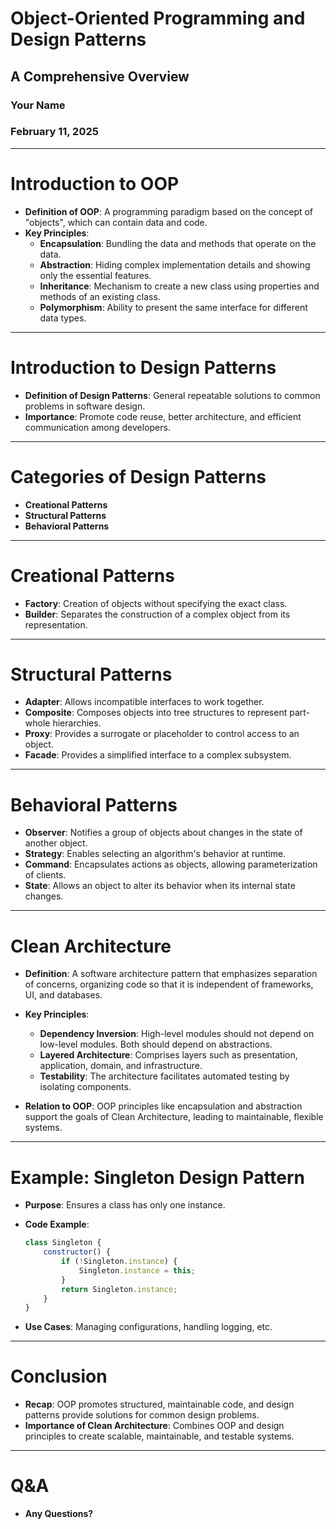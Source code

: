 # Object-Oriented Programming and Design Patterns
## A Comprehensive Overview
### Your Name
### February 11, 2025

---

# Introduction to OOP
- **Definition of OOP**: A programming paradigm based on the concept of "objects", which can contain data and code.
- **Key Principles**:
    - **Encapsulation**: Bundling the data and methods that operate on the data.
    - **Abstraction**: Hiding complex implementation details and showing only the essential features.
    - **Inheritance**: Mechanism to create a new class using properties and methods of an existing class.
    - **Polymorphism**: Ability to present the same interface for different data types.

---

# Introduction to Design Patterns
- **Definition of Design Patterns**: General repeatable solutions to common problems in software design.
- **Importance**: Promote code reuse, better architecture, and efficient communication among developers.

---

# Categories of Design Patterns
- **Creational Patterns**
- **Structural Patterns**
- **Behavioral Patterns**

---

# Creational Patterns
- **Factory**: Creation of objects without specifying the exact class.
- **Builder**: Separates the construction of a complex object from its representation.

---

# Structural Patterns
- **Adapter**: Allows incompatible interfaces to work together.
- **Composite**: Composes objects into tree structures to represent part-whole hierarchies.
- **Proxy**: Provides a surrogate or placeholder to control access to an object.
- **Facade**: Provides a simplified interface to a complex subsystem.

---

# Behavioral Patterns
- **Observer**: Notifies a group of objects about changes in the state of another object.
- **Strategy**: Enables selecting an algorithm's behavior at runtime.
- **Command**: Encapsulates actions as objects, allowing parameterization of clients.
- **State**: Allows an object to alter its behavior when its internal state changes.

---

# Clean Architecture
- **Definition**: A software architecture pattern that emphasizes separation of concerns, organizing code so that it is independent of frameworks, UI, and databases.
- **Key Principles**:
    - **Dependency Inversion**: High-level modules should not depend on low-level modules. Both should depend on abstractions.
    - **Layered Architecture**: Comprises layers such as presentation, application, domain, and infrastructure.
    - **Testability**: The architecture facilitates automated testing by isolating components.
    
- **Relation to OOP**: OOP principles like encapsulation and abstraction support the goals of Clean Architecture, leading to maintainable, flexible systems.

---

# Example: Singleton Design Pattern
- **Purpose**: Ensures a class has only one instance.
- **Code Example**:
    ```javascript
    class Singleton {
        constructor() {
            if (!Singleton.instance) {
                Singleton.instance = this;
            }
            return Singleton.instance;
        }
    }
    ```

- **Use Cases**: Managing configurations, handling logging, etc.

---

# Conclusion
- **Recap**: OOP promotes structured, maintainable code, and design patterns provide solutions for common design problems.
- **Importance of Clean Architecture**: Combines OOP and design principles to create scalable, maintainable, and testable systems.

---

# Q&A
- **Any Questions?**
